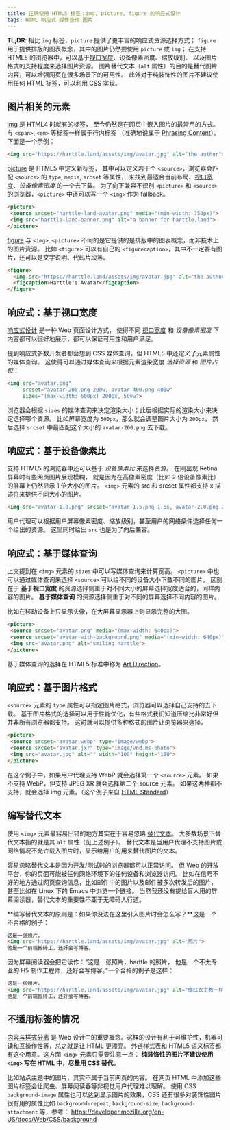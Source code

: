```yaml
---
title: 正确使用 HTML5 标签：img, picture, figure 的响应式设计
tags: HTML 响应式 媒体查询 图片
---
```


**TL;DR**: 相比 `img` 标签，`picture` 提供了更丰富的响应式资源选择方式；
`figure` 用于提供排版的图表概念，其中的图片仍然要使用 `picture` 或 `img`；
在支持 HTML5 的浏览器中，可以基于[视口宽度][viewport]、设备像素密度、缩放级别、
以及图片格式的支持程度来选择图片资源。
图片替代文本（`alt` 属性）的目的是替代图片内容，可以增强网页在很多场景下的可用性。
此外对于纯装饰性的图片不建议使用任何 HTML 标签，可以利用 CSS 实现。

<!--more-->

## 图片相关的元素

[img](https://developer.mozilla.org/en-US/docs/Web/HTML/Element/img) 是 HTML4 时就有的标签，
至今仍然是在网页中嵌入图片的最常用的方式。 与 `<span>`, `<em>` 等标签一样属于行内标签
（准确地说属于 [Phrasing Content][phrasing-content]）。下面是一个示例：

```html
<img src="https://harttle.land/assets/img/avatar.jpg" alt="the author">
```

[picture](https://developer.mozilla.org/en-US/docs/Web/HTML/Element/picture) 是 HTML5 中定义新标签，
其中可以定义若干个 `<source>`，浏览器会匹配 `<source>` 的 `type`, `media`, `srcset` 等属性，
来找到最适合当前布局、[视口宽度][viewport]、*设备像素密度* 的一个去下载。
为了向下兼容不识别 `<picture>` 和 `<source>` 的浏览器，`<picture>` 中还可以写一个 `<img>` 作为 fallback。

```html
<picture>
 <source srcset="harttle-land-avatar.png" media="(min-width: 750px)">
 <img src="harttle-land-banner.png" alt="a banner for harttle.land">
</picture>
```

[figure](https://developer.mozilla.org/en-US/docs/Web/HTML/Element/figure)
与 `<img>`, `<picture>` 不同的是它提供的是排版中的图表概念，而非技术上的图片资源。
比如 `<figure>` 可以有自己的 `<figurecaption>`，其中不一定要有图片，还可以是文字说明、代码片段等。

```html
<figure>
  <img src="https://harttle.land/assets/img/avatar.jpg" alt="the author">
  <figcaption>Harttle's Avatar</figcaption>
</figure>
```

## 响应式：基于视口宽度

[响应式设计](https://en.wikipedia.org/wiki/Responsive_web_design) 是一种 Web 页面设计方式，
使得不同 [视口宽度][viewport] 和 *设备像素密度* 下内容都可以很好地展示，都可以保证可用性和用户满足。

提到响应式多数开发者都会想到 CSS 媒体查询，但 HTML5 中还定义了元素属性的媒体查询。
这使得可以通过媒体查询来根据元素渲染宽度 *选择资源* 和 *图片占位*：

```html
<img src="avatar.png" 
     srcset="avatar-200.png 200w, avatar-400.png 400w"
     sizes="(max-width: 600px) 200px, 50vw">
```

浏览器会根据 `sizes` 的媒体查询来决定渲染大小；此后根据实际的渲染大小来决定选择哪个资源。
比如屏幕宽度为 `500px`，那么就会调整图片大小为 `200px`，
然后选择 `srcset` 中最匹配这个大小的 `avatar-200.png` 去下载。

## 响应式：基于设备像素比

支持 HTML5 的浏览器中还可以基于 *设备像素比* 来选择资源。
在刚出现 Retina 屏幕时有些网页图片展现模糊，
就是因为在高像素密度（比如 2 倍设备像素比）的屏幕上仍然显示 1 倍大小的图片。
`<img>` 元素的 src 和 srcset 属性都支持 x 描述符来提供不同大小的图片。

```html
<img src="avatar-1.0.png" srcset="avatar-1.5.png 1.5x, avatar-2.0.png 2x">
```

用户代理可以根据用户屏幕像素密度、缩放级别，甚至用户的网络条件选择任何一个给出的资源。
这里同时给出 `src` 也是为了向后兼容。

## 响应式：基于媒体查询

上文提到在 `<img>` 元素的 `sizes` 中可以写媒体查询来计算宽高。
`<picture>` 中也可以通过媒体查询来选择 `<source>` 可以给不同的设备大小下载不同的图片。
区别在于 **基于视口宽度** 的资源选择侧重于对不同大小的屏幕选择宽度适合的，同样内容的图片。
**基于媒体查询** 的资源选择侧重于对不同的屏幕选择不同内容的图片。

比如在移动设备上只显示头像，在大屏幕显示器上则显示完整的大图。

```html
<picture>
 <source srcset="avatar.png" media="(max-width: 640px)">
 <source srcset="avatar-with-background.png" media="(min-width: 640px)">
 <img src="avatar.png" alt="smiling harttle">
</picture>
```
基于媒体查询的选择在 HTML5 标准中称为
[Art Direction](https://html.spec.whatwg.org/multipage/images.html#art-direction)。

## 响应式：基于图片格式

`<source>` 元素的 `type` 属性可以指定图片格式，浏览器可以选择自己支持的去下载。
基于图片格式的选择可以用于性能优化，有些格式我们知道压缩比非常好但并非所有浏览器都支持。
这时就可以提供多种格式的图片让浏览器来选择。

```html
<picture>
 <source srcset="avatar.webp" type="image/webp">
 <source srcset="avatar.jxr" type="image/vnd.ms-photo">
 <img src="avatar.jpg" alt="" width="100" height="150">
</picture>
```

在这个例子中，如果用户代理支持 WebP 就会选择第一个 `<source>` 元素。
如果不支持 WebP，但支持 JPEG XR 就会选择第二个 source 元素。
如果这两种都不支持，就会选择 img 元素。（这个例子来自 [HTML Standard](https://html.spec.whatwg.org/multipage/images.html#image-format-based-selection)）

## 编写替代文本

使用 `<img>` 元素最容易出错的地方其实在于容易忽略 [替代文本][alt-text]。
大多数场景下替代文本指的就是其 `alt` 属性（见上述例子）。
替代文本是当用户代理不支持图片或网络情况不允许载入图片时，显示给用户的用来替代图片的文本。

容易忽略替代文本是因为开发/测试时的浏览器都可以正常访问。
但 Web 的开放平台，你的页面可能被任何网络环境下的任何设备和浏览器访问。
比如在信号不好的地方通过网页查询信息，比如邮件中的图片以及邮件被多次转发后的图片，
甚至比如在 Linux 下的 Emacs 中浏览一个链接。
当然我还没有提给盲人用的屏幕阅读器，替代文本的重要性不亚于无障碍人行道。

**编写替代文本的原则是：如果你没法在这里引入图片时会怎么写？**这是一个不合格的例子：

```html
这是一张照片，
<img src="https://harttle.land/assets/img/avatar.jpg" alt="照片">
他是一个前端搬砖工，还好会写博客。
```

因为屏幕阅读器会把它读作：“这是一张照片，harttle 的照片，
他是一个不太专业的 H5 制作工程师，还好会写博客。”一个合格的例子是这样：

```html
这是一张照片，
<img src="https://harttle.land/assets/img/avatar.jpg" alt="像红衣主教一样的一个人，正在吹笛子">
他是一个前端搬砖工，还好会写博客。
```

## 不适用标签的情况

[内容与样式分离](https://en.wikipedia.org/wiki/Separation_of_content_and_presentation)
是 Web 设计中的重要概念。这样的设计有利于可维护性，机器可读和互操作性等，总之就是让 HTML 更漂亮。
外链样式表和 HTML5 语义标签都有这个用意。这方面 `<img>` 元素只需要注意一点：
**纯装饰性的图片不建议使用 `<img>` 写在 HTML 中，尽量用 CSS 替代。**

比如站点主题中的图片，其实不属于当前网页的内容。
在网页 HTML 中添加这些图片标签会让爬虫、屏幕阅读器等非视觉用户代理难以理解。
使用 CSS `background-image` 属性也可以达到显示图片的效果，CSS 还有很多对装饰性图片很有用的属性比如
`background-repeat`, `background-size`, `background-attachment` 等，参考：
<https://developer.mozilla.org/en-US/docs/Web/CSS/background>


[alt-text]: https://html.spec.whatwg.org/multipage/images.html#alt
[phrasing-content]: https://html.spec.whatwg.org/#phrasing-content
[viewport]: /2016/04/21/viewport.html

